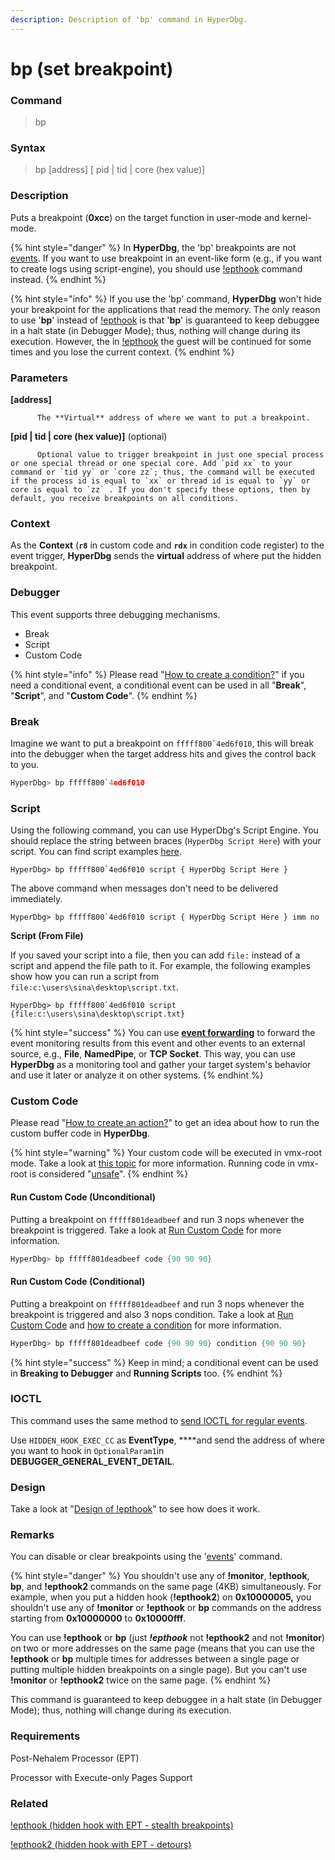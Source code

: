 ```yaml
---
description: Description of 'bp' command in HyperDbg.
---
```


# bp \(set breakpoint\)

### Command

> bp

### Syntax

> bp \[address\] \[ pid \| tid \| core \(hex value\)\]

### Description

Puts a breakpoint \(**0xcc**\) on the target function in user-mode and kernel-mode.

{% hint style="danger" %}
In **HyperDbg**, the 'bp' breakpoints are not [events](https://docs.hyperdbg.com/design/debugger-internals/events). If you want to use breakpoint in an event-like form \(e.g., if you want to create logs using script-engine\), you should use [!epthook](https://docs.hyperdbg.com/commands/extension-commands/epthook) command instead.
{% endhint %}

{% hint style="info" %}
If you use the 'bp' command, **HyperDbg** won't hide your breakpoint for the applications that read the memory. The only reason to use '**bp**' instead of [!epthook](https://docs.hyperdbg.com/commands/extension-commands/epthook) is that '**bp**' is guaranteed to keep debuggee in a halt state \(in Debugger Mode\); thus, nothing will change during its execution. However, the in [!epthook](https://docs.hyperdbg.com/commands/extension-commands/epthook) the guest will be continued for some times and you lose the current context.
{% endhint %}

### Parameters

**\[address\]**

          The **Virtual** address of where we want to put a breakpoint.

**\[pid \| tid \| core \(hex value\)\]** \(optional\)

          Optional value to trigger breakpoint in just one special process or one special thread or one special core. Add `pid xx` to your command or `tid yy` or `core zz`; thus, the command will be executed if the process id is equal to `xx` or thread id is equal to `yy` or core is equal to `zz` . If you don't specify these options, then by default, you receive breakpoints on all conditions.

### Context

As the **Context** \(**`r8`** in custom code and **`rdx`** in condition code register\) to the event trigger, **HyperDbg** sends the **virtual** address of where put the hidden breakpoint.

### Debugger

This event supports three debugging mechanisms.

* Break
* Script
* Custom Code

{% hint style="info" %}
Please read  "[How to create a condition?](https://docs.hyperdbg.com/using-hyperdbg/prerequisites/how-to-create-a-condition)" if you need a conditional event, a conditional event can be used in all "**Break**", "**Script**", and "**Custom Code**".
{% endhint %}

### Break

Imagine we want to put a breakpoint on ``fffff800`4ed6f010``, this will break into the debugger when the target address hits and gives the control back to you.

```c
HyperDbg> bp fffff800`4ed6f010 
```

### Script

Using the following command, you can use HyperDbg's Script Engine. You should replace the string between braces \(`HyperDbg Script Here`\) with your script. You can find script examples [here](https://docs.hyperdbg.com/commands/scripting-language/examples). 

    HyperDbg> bp fffff800`4ed6f010 script { HyperDbg Script Here }

The above command when messages don't need to be delivered immediately.

    HyperDbg> bp fffff800`4ed6f010 script { HyperDbg Script Here } imm no

**Script \(From File\)**

If you saved your script into a file, then you can add `file:` instead of a script and append the file path to it. For example, the following examples show how you can run a script from `file:c:\users\sina\desktop\script.txt`. 

    HyperDbg> bp fffff800`4ed6f010 script {file:c:\users\sina\desktop\script.txt}

{% hint style="success" %}
You can use [**event forwarding**](https://docs.hyperdbg.com/tips-and-tricks/misc/event-forwarding) to forward the event monitoring results from this event and other events to an external source, e.g., **File**, **NamedPipe**, or **TCP Socket**. This way, you can use **HyperDbg** as a monitoring tool and gather your target system's behavior and use it later or analyze it on other systems.
{% endhint %}

### Custom Code

Please read  "[How to create an action?](https://docs.hyperdbg.com/using-hyperdbg/prerequisites/how-to-create-an-action)" to get an idea about how to run the custom buffer code in **HyperDbg**.

{% hint style="warning" %}
Your custom code will be executed in vmx-root mode. Take a look at [this topic](https://docs.hyperdbg.com/tips-and-tricks/considerations/vmx-root-mode-vs-vmx-non-root-mode) for more information. Running code in vmx-root is considered "[unsafe](https://docs.hyperdbg.com/tips-and-tricks/considerations/the-unsafe-behavior)".
{% endhint %}

#### Run Custom Code \(Unconditional\)

Putting a breakpoint on `fffff801deadbeef` and run 3 nops whenever the breakpoint is triggered. Take a look at [Run Custom Code](https://docs.hyperdbg.com/using-hyperdbg/prerequisites/how-to-create-an-action#run-custom-codes) for more information.

```c
HyperDbg> bp fffff801deadbeef code {90 90 90}
```

#### Run Custom Code \(Conditional\)

Putting a breakpoint on `fffff801deadbeef` and run 3 nops whenever the breakpoint is triggered and also 3 nops condition. Take a look at [Run Custom Code](https://docs.hyperdbg.com/using-hyperdbg/prerequisites/how-to-create-an-action#run-custom-codes) and [how to create a condition](https://docs.hyperdbg.com/using-hyperdbg/prerequisites/how-to-create-a-condition) for more information.

```c
HyperDbg> bp fffff801deadbeef code {90 90 90} condition {90 90 90}
```

{% hint style="success" %}
Keep in mind; a conditional event can be used in **Breaking to Debugger** and **Running Scripts** too.
{% endhint %}

### IOCTL

This command uses the same method to [send IOCTL for regular events](https://docs.hyperdbg.com/design/debugger-internals/ioctl-requests-for-events). 

Use `HIDDEN_HOOK_EXEC_CC` as **EventType**, ****and send the address of where you want to hook in `OptionalParam1`in **DEBUGGER\_GENERAL\_EVENT\_DETAIL**.

### Design

Take a look at "[Design of !epthook](https://docs.hyperdbg.com/design/features/vmm-module/design-of-epthook)" to see how does it work.

### **Remarks**

You can disable or clear breakpoints using the '[events](https://docs.hyperdbg.com/commands/debugging-commands/events)' command.

{% hint style="danger" %}
You shouldn't use any of **!monitor**, **!epthook**, **bp**, and **!epthook2** commands on the same page \(4KB\) simultaneously. For example, when you put a hidden hook \(**!epthook2**\) on **0x10000005,** you shouldn't use any of **!monitor** or **!epthook** or **bp** commands on the address starting from **0x10000000** to **0x10000fff**.

 You can use **!epthook** or **bp** \(just _**!epthook**_ not **!epthook2** and not **!monitor**\) on two or more addresses on the same page \(means that you can use the **!epthook** or **bp** multiple times for addresses between a single page or putting multiple hidden breakpoints on a single page\). But you can't use **!monitor** or **!epthook2** twice on the same page.
{% endhint %}

This command is guaranteed to keep debuggee in a halt state \(in Debugger Mode\); thus, nothing will change during its execution.

### Requirements

Post-Nehalem Processor \(EPT\)

Processor with Execute-only Pages Support

### Related

[!epthook \(hidden hook with EPT - stealth breakpoints\)](https://docs.hyperdbg.com/commands/extension-commands/epthook)

[!epthook2 \(hidden hook with EPT - detours\)](https://docs.hyperdbg.com/commands/extension-commands/epthook2)

